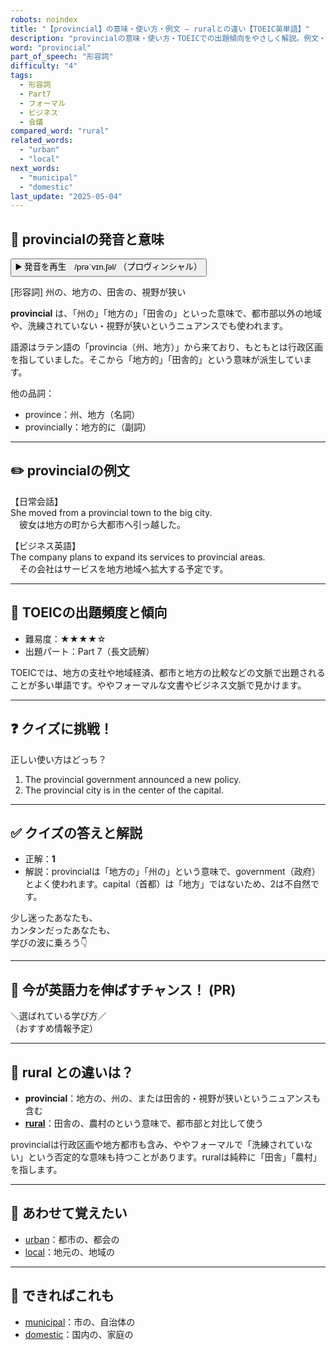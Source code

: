 ```yaml
---
robots: noindex
title: "【provincial】の意味・使い方・例文 ― ruralとの違い【TOEIC英単語】"
description: "provincialの意味・使い方・TOEICでの出題傾向をやさしく解説。例文・クイズ付きでruralとの違いもわかりやすく学べます。"
word: "provincial"
part_of_speech: "形容詞"
difficulty: "4"
tags:
  - 形容詞
  - Part7
  - フォーマル
  - ビジネス
  - 会議
compared_word: "rural"
related_words:
  - "urban"
  - "local"
next_words:
  - "municipal"
  - "domestic"
last_update: "2025-05-04"
---
```


## 🔰 provincialの発音と意味

<button class="play-audio" onclick="playTTS('provincial')">
  <span class="play-audio-main">
    ▶️ 発音を再生　/prəˈvɪn.ʃəl/
  </span>
  <span class="play-audio-sub">
    （プロヴィンシャル）
  </span>
</button>

[形容詞] 州の、地方の、田舎の、視野が狭い

**provincial** は、「州の」「地方の」「田舎の」といった意味で、都市部以外の地域や、洗練されていない・視野が狭いというニュアンスでも使われます。

語源はラテン語の「provincia（州、地方）」から来ており、もともとは行政区画を指していました。そこから「地方的」「田舎的」という意味が派生しています。

他の品詞：  
- province：州、地方（名詞）
- provincially：地方的に（副詞）

---

## ✏️ provincialの例文

【日常会話】  
She moved from a provincial town to the big city.  
　彼女は地方の町から大都市へ引っ越した。

【ビジネス英語】  
The company plans to expand its services to provincial areas.  
　その会社はサービスを地方地域へ拡大する予定です。

---

## 🎯 TOEICの出題頻度と傾向

- 難易度：★★★★☆
- 出題パート：Part 7（長文読解）

TOEICでは、地方の支社や地域経済、都市と地方の比較などの文脈で出題されることが多い単語です。ややフォーマルな文書やビジネス文脈で見かけます。

---

## ❓ クイズに挑戦！

正しい使い方はどっち？

1. The provincial government announced a new policy.  
2. The provincial city is in the center of the capital.

---

## ✅ クイズの答えと解説

- 正解：**1**
- 解説：provincialは「地方の」「州の」という意味で、government（政府）とよく使われます。capital（首都）は「地方」ではないため、2は不自然です。

少し迷ったあなたも、  
カンタンだったあなたも、  
学びの波に乗ろう👇️

---

## 🚀 今が英語力を伸ばすチャンス！ (PR)

<div class="info-center">
＼選ばれている学び方／<br>  
（おすすめ情報予定）
</div>

---

## 🤔  rural との違いは？

- **provincial**：地方の、州の、または田舎的・視野が狭いというニュアンスも含む
- **[rural](/word/rural)**：田舎の、農村のという意味で、都市部と対比して使う

provincialは行政区画や地方都市も含み、ややフォーマルで「洗練されていない」という否定的な意味も持つことがあります。ruralは純粋に「田舎」「農村」を指します。

---

## 🧩 あわせて覚えたい

- [urban](/word/urban)：都市の、都会の
- [local](/word/local)：地元の、地域の

---

## 📖 できればこれも

- [municipal](/word/municipal)：市の、自治体の
- [domestic](/word/domestic)：国内の、家庭の

<!-- cvid: aid01_bid31 -->
